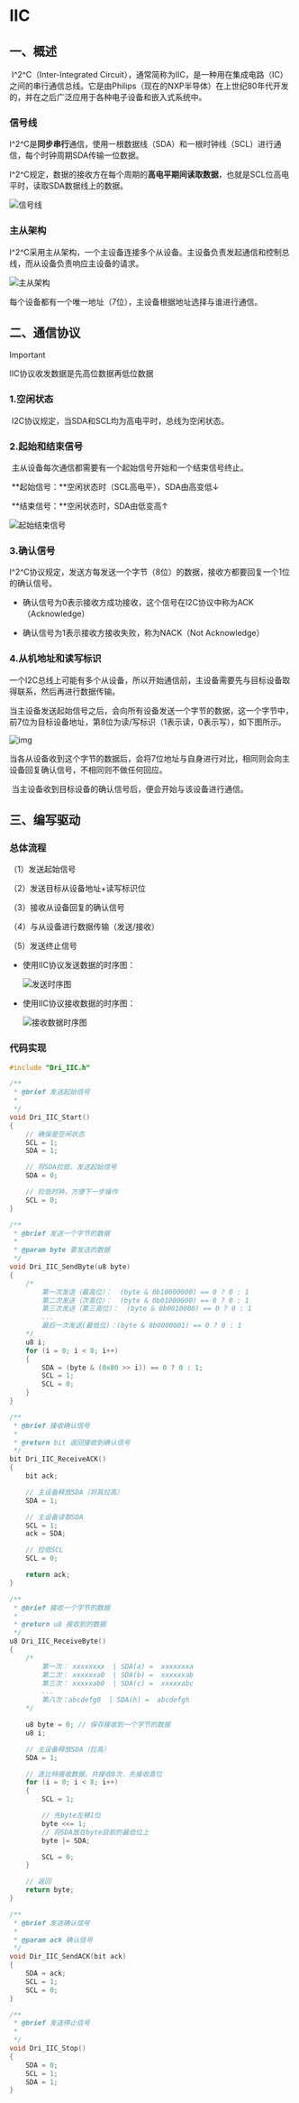 # IIC

## 一、概述

​	I^2^C（Inter-Integrated Circuit），通常简称为IIC，是一种用在集成电路（IC）之间的串行通信总线。它是由Philips（现在的NXP半导体）在上世纪80年代开发的，并在之后广泛应用于各种电子设备和嵌入式系统中。

### 信号线

​	I^2^C是**同步串行**通信，使用一根数据线（SDA）和一根时钟线（SCL）进行通信，每个时钟周期SDA传输一位数据。

​	I^2^C规定，数据的接收方在每个周期的**高电平期间读取数据**，也就是SCL位高电平时，读取SDA数据线上的数据。

![信号线](./images/4-1.png)

### 主从架构

​	I^2^C采用主从架构，一个主设备连接多个从设备。主设备负责发起通信和控制总线，而从设备负责响应主设备的请求。

![主从架构](./images/4-2.png)

​	每个设备都有一个唯一地址（7位），主设备根据地址选择与谁进行通信。

## 二、通信协议

> [!IMPORTANT]
>
> IIC协议收发数据是先高位数据再低位数据

### 1.空闲状态

​	I2C协议规定，当SDA和SCL均为高电平时，总线为空闲状态。

### 2.起始和结束信号

​	主从设备每次通信都需要有一个起始信号开始和一个结束信号终止。

​	**起始信号：**空闲状态时（SCL高电平），SDA由高变低↓

​	**结束信号：**空闲状态时，SDA由低变高↑

![起始结束信号](./images/4-3.png)

### 3.确认信号

​	I^2^C协议规定，发送方每发送一个字节（8位）的数据，接收方都要回复一个1位的确认信号。

- 确认信号为0表示接收方成功接收，这个信号在I2C协议中称为ACK （Acknowledge）

- 确认信号为1表示接收方接收失败，称为NACK（Not Acknowledge）

### 4.从机地址和读写标识

​	一个I2C总线上可能有多个从设备，所以开始通信前，主设备需要先与目标设备取得联系，然后再进行数据传输。

​	当主设备发送起始信号之后，会向所有设备发送一个字节的数据，这一个字节中，前7位为目标设备地址，第8位为读/写标识（1表示读，0表示写），如下图所示。

![img](./images/4-4.jpg) 

​	当各从设备收到这个字节的数据后，会将7位地址与自身进行对比，相同则会向主设备回复确认信号，不相同则不做任何回应。

​	当主设备收到目标设备的确认信号后，便会开始与该设备进行通信。

## 三、编写驱动

### 总体流程

（1）发送起始信号

（2）发送目标从设备地址+读写标识位

（3）接收从设备回复的确认信号

（4）与从设备进行数据传输（发送/接收）

（5）发送终止信号

- 使用IIC协议发送数据的时序图：

  ![发送时序图](./images/4-6.png)

- 使用IIC协议接收数据的时序图：

  ![接收数据时序图](./images/4-7.png)

### 代码实现

```c
#include "Dri_IIC.h"

/**
 * @brief 发送起始信号
 *
 */
void Dri_IIC_Start()
{
    // 确保是空闲状态
    SCL = 1;
    SDA = 1;

    // 将SDA拉低，发送起始信号
    SDA = 0;

    // 拉低时钟，方便下一步操作
    SCL = 0;
}

/**
 * @brief 发送一个字节的数据
 *
 * @param byte 要发送的数据
 */
void Dri_IIC_SendByte(u8 byte)
{
    /*
        第一次发送（最高位）：  (byte & 0b10000000) == 0 ? 0 : 1
        第二次发送（次高位）：  (byte & 0b01000000) == 0 ? 0 : 1
        第三次发送（第三高位）：  (byte & 0b0010000) == 0 ? 0 : 1
        ...
        最后一次发送(最低位)：(byte & 0b0000001) == 0 ? 0 : 1
    */
    u8 i;
    for (i = 0; i < 8; i++)
    {
        SDA = (byte & (0x80 >> i)) == 0 ? 0 : 1;
        SCL = 1;
        SCL = 0;
    }
}

/**
 * @brief 接收确认信号
 *
 * @return bit 返回接收到确认信号
 */
bit Dri_IIC_ReceiveACK()
{
    bit ack;

    // 主设备释放SDA（将其拉高）
    SDA = 1;

    // 主设备读取SDA
    SCL = 1;
    ack = SDA;

    // 拉低SCL
    SCL = 0;

    return ack;
}

/**
 * @brief 接收一个字节的数据
 *
 * @return u8 接收到的数据
 */
u8 Dri_IIC_ReceiveByte()
{
    /*
        第一次： xxxxxxxx  | SDA(a) =  xxxxxxxa
        第二次： xxxxxxa0  | SDA(b) =  xxxxxxab
        第三次： xxxxxab0  | SDA(c) =  xxxxxabc
        ...
        第八次：abcdefg0  | SDA(h) =  abcdefgh
    */

    u8 byte = 0; // 保存接收到一个字节的数据
    u8 i;

    // 主设备释放SDA（拉高）
    SDA = 1;

    // 逐比特接收数据，共接收8次，先接收高位
    for (i = 0; i < 8; i++)
    {
        SCL = 1;

        // 先byte左移1位
        byte <<= 1;
        // 将SDA放在byte目前的最低位上
        byte |= SDA;

        SCL = 0;
    }

    // 返回
    return byte;
}

/**
 * @brief 发送确认信号
 *
 * @param ack 确认信号
 */
void Dir_IIC_SendACK(bit ack)
{
    SDA = ack;
    SCL = 1;
    SCL = 0;
}

/**
 * @brief 发送停止信号
 *
 */
void Dri_IIC_Stop()
{
    SDA = 0;
    SCL = 1;
    SDA = 1;
}
```

